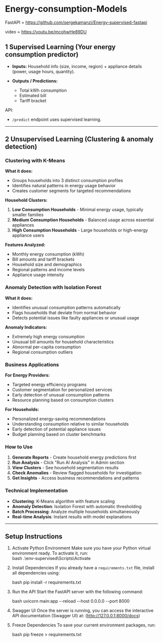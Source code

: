 # Energy-consumption-Models

FastAPI = https://github.com/sergekamanzi/Energy-supervised-fastapi

video = https://youtu.be/mcohwHe89DU
## **1️ Supervised Learning (Your energy consumption predictor)**


* **Inputs:** Household info (size, income, region) + appliance details (power, usage hours, quantity).
* **Outputs / Predictions:**

  * Total kWh consumption
  * Estimated bill
  * Tariff bracket

API:

* `/predict` endpoint uses supervised learning.

---

## **2️ Unsupervised Learning (Clustering & anomaly detection)**

###  Clustering with K-Means

**What it does:**
- Groups households into 3 distinct consumption profiles
- Identifies natural patterns in energy usage behavior
- Creates customer segments for targeted recommendations

**Household Clusters:**
1. **Low Consumption Households** - Minimal energy usage, typically smaller families
2. **Medium Consumption Households** - Balanced usage across essential appliances  
3. **High Consumption Households** - Large households or high-energy appliance users

**Features Analyzed:**
- Monthly energy consumption (kWh)
- Bill amounts and tariff brackets
- Household size and demographics
- Regional patterns and income levels
- Appliance usage intensity

###  Anomaly Detection with Isolation Forest

**What it does:**
- Identifies unusual consumption patterns automatically
- Flags households that deviate from normal behavior
- Detects potential issues like faulty appliances or unusual usage

**Anomaly Indicators:**
- Extremely high energy consumption
- Unusual bill amounts for household characteristics
- Abnormal per-capita consumption
- Regional consumption outliers

###  Business Applications

**For Energy Providers:**
- Targeted energy efficiency programs
- Customer segmentation for personalized services
- Early detection of unusual consumption patterns
- Resource planning based on consumption clusters

**For Households:**
- Personalized energy-saving recommendations
- Understanding consumption relative to similar households
- Early detection of potential appliance issues
- Budget planning based on cluster benchmarks

### How to Use

1. **Generate Reports** - Create household energy predictions first
2. **Run Analysis** - Click "Run AI Analysis" in Admin section
3. **View Clusters** - See household segmentation results
4. **Check Anomalies** - Review flagged households for investigation
5. **Get Insights** - Access business recommendations and patterns

###  Technical Implementation

- **Clustering**: K-Means algorithm with feature scaling
- **Anomaly Detection**: Isolation Forest with automatic thresholding
- **Batch Processing**: Analyze multiple households simultaneously
- **Real-time Analysis**: Instant results with model explanations
---
## Setup Instructions

1. Activate Python Environment
   Make sure you have your Python virtual environment ready. To activate it, run:  
   bash
   .\env-supervised\Scripts\Activate


2. Install Dependencies
   If you already have a `requirements.txt` file, install all dependencies using:

   bash
   pip install -r requirements.txt
   

3. Run the API
   Start the FastAPI server with the following command:

   bash
   uvicorn main:app --reload --host 0.0.0.0 --port 8000


4. Swagger UI
   Once the server is running, you can access the interactive API documentation (Swagger UI) at:
  (http://127.0.0.1:8000/docs)

5. Freeze Dependencies
   To save your current environment packages, run:

   bash
   pip freeze > requirements.txt
